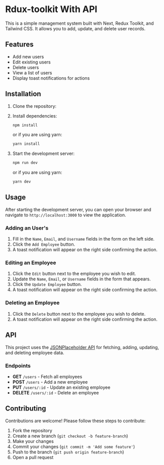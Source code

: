 
# Rdux-toolkit With API

This is a simple  management system built with Next, Redux Toolkit, and Tailwind CSS. It allows you to add, update, and delete user records.

## Features

- Add new users
- Edit existing users
- Delete users
- View a list of users
- Display toast notifications for actions

## Installation


1. Clone the repository:

2. Install dependencies:

    ```sh
    npm install
    ```

    or if you are using yarn:

    ```sh
    yarn install
    ```

3. Start the development server:

    ```sh
    npm run dev
    ```

    or if you are using yarn:

    ```sh
    yarn dev
    ```
## Usage

After starting the development server, you can open your browser and navigate to `http://localhost:3000` to view the application.

### Adding an User's

1. Fill in the `Name`, `Email`, and `Username` fields in the form on the left side.
2. Click the `Add Employee` button.
3. A toast notification will appear on the right side confirming the action.

### Editing an Employee

1. Click the `Edit` button next to the employee you wish to edit.
2. Update the `Name`, `Email`, or `Username` fields in the form that appears.
3. Click the `Update Employee` button.
4. A toast notification will appear on the right side confirming the action.

### Deleting an Employee

1. Click the `Delete` button next to the employee you wish to delete.
2. A toast notification will appear on the right side confirming the action.

## API

This project uses the [JSONPlaceholder API](https://jsonplaceholder.typicode.com/) for fetching, adding, updating, and deleting employee data.

### Endpoints

- **GET** `/users` - Fetch all employees
- **POST** `/users` - Add a new employee
- **PUT** `/users/:id` - Update an existing employee
- **DELETE** `/users/:id` - Delete an employee

## Contributing

Contributions are welcome! Please follow these steps to contribute:

1. Fork the repository
2. Create a new branch (`git checkout -b feature-branch`)
3. Make your changes
4. Commit your changes (`git commit -m 'Add some feature'`)
5. Push to the branch (`git push origin feature-branch`)
6. Open a pull request

